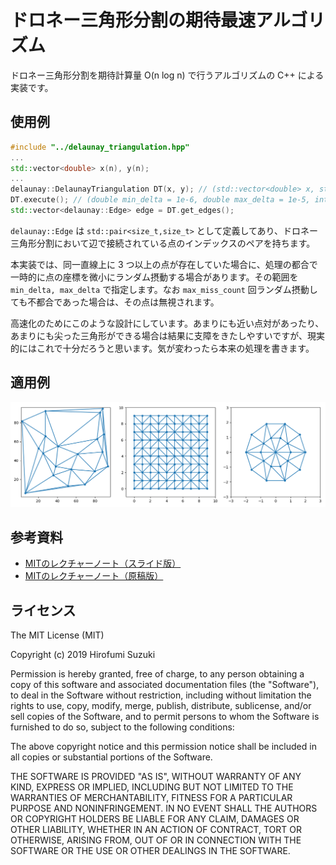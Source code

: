 # ドロネー三角形分割の期待最速アルゴリズム

ドロネー三角形分割を期待計算量 O(n log n) で行うアルゴリズムの C++ による実装です。

## 使用例

```c++
#include "../delaunay_triangulation.hpp"
...
std::vector<double> x(n), y(n);
...
delaunay::DelaunayTriangulation DT(x, y); // (std::vector<double> x, std::vector<double> y, uint32_t seed_)
DT.execute(); // (double min_delta = 1e-6, double max_delta = 1e-5, int max_miss_count = 30)
std::vector<delaunay::Edge> edge = DT.get_edges();
```

`delaunay::Edge` は `std::pair<size_t,size_t>` として定義してあり、ドロネー三角形分割において辺で接続されている点のインデックスのペアを持ちます。

本実装では、同一直線上に 3 つ以上の点が存在していた場合に、処理の都合で一時的に点の座標を微小にランダム摂動する場合があります。その範囲を `min_delta, max_delta` で指定します。なお `max_miss_count` 回ランダム摂動しても不都合であった場合は、その点は無視されます。

高速化のためにこのような設計にしています。あまりにも近い点対があったり、あまりにも尖った三角形ができる場合は結果に支障をきたしやすいですが、現実的にはこれで十分だろうと思います。気が変わったら本来の処理を書きます。

## 適用例

![サンプル](result/concat.png)

## 参考資料
* [MITのレクチャーノート（スライド版）](http://web.mit.edu/alexmv/Public/6.850-lectures/lecture09.pdf)
* [MITのレクチャーノート（原稿版）](http://www.cs.uu.nl/geobook/interpolation.pdf)

## ライセンス

The MIT License (MIT)

Copyright (c) 2019 Hirofumi Suzuki

Permission is hereby granted, free of charge, to any person obtaining a copy of this software and associated documentation files (the "Software"), to deal in the Software without restriction, including without limitation the rights to use, copy, modify, merge, publish, distribute, sublicense, and/or sell copies of the Software, and to permit persons to whom the Software is furnished to do so, subject to the following conditions:

The above copyright notice and this permission notice shall be included in all copies or substantial portions of the Software.

THE SOFTWARE IS PROVIDED "AS IS", WITHOUT WARRANTY OF ANY KIND, EXPRESS OR IMPLIED, INCLUDING BUT NOT LIMITED TO THE WARRANTIES OF MERCHANTABILITY, FITNESS FOR A PARTICULAR PURPOSE AND NONINFRINGEMENT. IN NO EVENT SHALL THE AUTHORS OR COPYRIGHT HOLDERS BE LIABLE FOR ANY CLAIM, DAMAGES OR OTHER LIABILITY, WHETHER IN AN ACTION OF CONTRACT, TORT OR OTHERWISE, ARISING FROM, OUT OF OR IN CONNECTION WITH THE SOFTWARE OR THE USE OR OTHER DEALINGS IN THE SOFTWARE.
